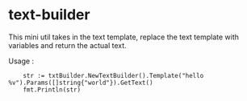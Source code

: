 # text-builder
This mini util takes in the text template, replace the text template with variables and return the actual text.

Usage : 

```
	str := txtBuilder.NewTextBuilder().Template("hello %v").Params([]string{"world"}).GetText()
	fmt.Println(str)
```

